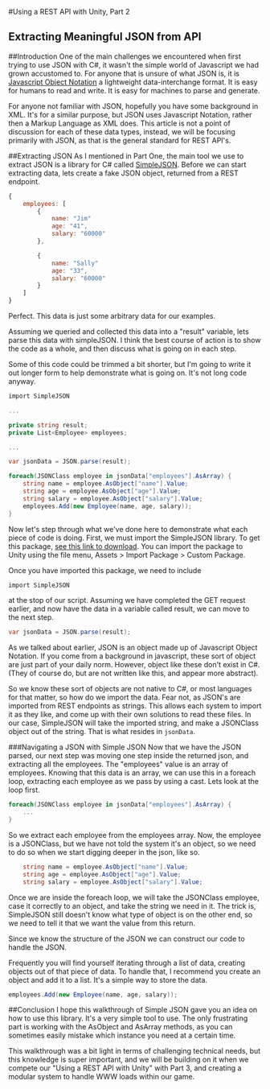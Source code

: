 #Using a REST API with Unity, Part 2
## Extracting Meaningful JSON from API

##Introduction
One of the main challenges we encountered when first trying to use JSON with C#, it wasn't the simple world of Javascript we had grown accustomed to. For anyone that is unsure of what JSON is, it is [Javascript Object Notation](http://json.org/) a lightweight data-interchange format. It is easy for humans to read and write. It is easy for machines to parse and generate.

For anyone not familiar with JSON, hopefully you have some background in XML. It's for a similar purpose, but JSON uses Javascript Notation, rather then a Markup Language as XML does. This article is not a point of discussion for each of these data types, instead, we will be focusing primarily with JSON, as that is the general standard for REST API's.

##Extracting JSON
As I mentioned in Part One, the main tool we use to extract JSON is a library for C# called [SimpleJSON](http://wiki.unity3d.com/index.php/SimpleJSON).  Before we can start extracting data, lets create a fake JSON object, returned from a REST endpoint.

``` js
{
    employees: [
        {
            name: "Jim"
            age: "41",
            salary: "60000"
        },

        {
            name: "Sally"
            age: "33",
            salary: "60000"
        }
    ]
} 
```

Perfect. This data is just some arbitrary data for our examples.

Assuming we queried and collected this data into a "result" variable, lets parse this data with simpleJSON. I think the best course of action is to show the code as a whole, and then discuss what is going on in each step. 

Some of this code could be trimmed a bit shorter, but I'm going to write it out longer form to help demonstrate what is going on. It's not long code anyway.

```c#
import SimpleJSON

...

private string result;
private List<Employee> employees;

...

var jsonData = JSON.parse(result);

foreach(JSONClass employee in jsonData["employees"].AsArray) {
    string name = employee.AsObject["name"].Value;
    string age = employee.AsObject["age"].Value;
    string salary = employee.AsObject["salary"].Value;
    employees.Add(new Employee(name, age, salary));
}
```

Now let's step through what we've done here to demonstrate what each piece of code is doing. First, we must import the SimpleJSON library. To get this package, [see this link to download](http://wiki.unity3d.com/index.php/SimpleJSON). You can import the package to Unity using the file menu, Assets > Import Package > Custom Package.

Once you have imported this package, we need to include

```cs
import SimpleJSON
```
at the stop of our script. Assuming we have completed the GET request earlier, and now have the data in a variable called result, we can move to the next step.

```cs
var jsonData = JSON.parse(result);
```

As we talked about earlier, JSON is an object made up of Javascript Object Notation. If you come from a background in javascript, these sort of object are just part of your daily norm. However, object like these don't exist in C#. (They of course do, but are not written like this, and appear more abstract).

So we know these sort of objects are not native to C#, or most languages for that matter, so how do we import the data. Fear not, as JSON's are imported from REST endpoints as strings. This allows each system to import it as they like, and come up with their own solutions to read these files. In our case, SimpleJSON will take the imported string, and make a JSONClass object out of the string. That is what resides in ```jsonData```.

###Navigating a JSON with Simple JSON
Now that we have the JSON parsed, our next step was moving one step inside the returned json, and extracting all the employees. The "employees" value is an array of employees. Knowing that this data is an array, we can use this in a foreach loop, extracting each employee as we pass by using a cast. Lets look at the loop first.

```cs
foreach(JSONClass employee in jsonData["employees"].AsArray) {
    ...
}
```

So we extract each employee from the employees array. Now, the employee is a JSONClass, but we have not told the system it's an object, so we need to do so when we start digging deeper in the json, like so.


```cs
    string name = employee.AsObject["name"].Value;
    string age = employee.AsObject["age"].Value;
    string salary = employee.AsObject["salary"].Value;
```

Once we are inside the foreach loop, we will take the JSONClass employee, case it correctly to an object, and take the string we need in it. The trick is, SimpleJSON still doesn't know what type of object is on the other end, so we need to tell it that we want the value from this return. 

Since we know the structure of the JSON we can construct our code to handle the JSON. 

Frequently you will find yourself iterating through a list of data, creating objects out of that piece of data. To handle that, I recommend you create an object and add it to a list. It's a simple way to store the data.

```cs
employees.Add(new Employee(name, age, salary));
```

##Conclusion
I hope this walkthrough of Simple JSON gave you an idea on how to use this library. It's a very simple tool to use. The only frustrating part is working with the AsObject and AsArray methods, as you can sometimes easily mistake which instance you need at a certain time.

This walkthrough was a bit light in terms of challenging technical needs, but this knowledge is super important, and we will be building on it when we compete our "Using a REST API with Unity" with Part 3, and creating a modular system to handle WWW loads within our game.
